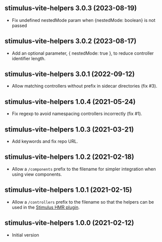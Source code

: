 [Stimulus HMR plugin]: https://github.com/ElMassimo/vite-plugin-stimulus-hmr

## stimulus-vite-helpers 3.0.3 (2023-08-19)

- Fix undefined nestedMode param when {nestedMode: boolean} is not passed

## stimulus-vite-helpers 3.0.2 (2023-08-17)

- Add an optional parameter, { nestedMode: true }, to reduce controller identifier length.

## stimulus-vite-helpers 3.0.1 (2022-09-12)

- Allow matching controllers without prefix in sidecar directories (fix #3).

## stimulus-vite-helpers 1.0.4 (2021-05-24)

- Fix regexp to avoid namespacing controllers incorrectly (fix #1).

## stimulus-vite-helpers 1.0.3 (2021-03-21)

- Add keywords and fix repo URL.

## stimulus-vite-helpers 1.0.2  (2021-02-18)

- Allow a `/components` prefix to the filename for simpler integration when
using view components.

## stimulus-vite-helpers 1.0.1  (2021-02-15)

- Allow a `/controllers` prefix to the filename so that the helpers can be used
in the [Stimulus HMR plugin].

## stimulus-vite-helpers 1.0.0  (2021-02-12)

- Initial version
